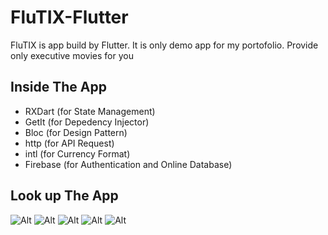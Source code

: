 # FluTIX-Flutter

FluTIX is app build by Flutter. It is only demo app for my portofolio.
Provide only executive movies for you

## Inside The App

  - RXDart (for State Management)
  - GetIt (for Depedency Injector)
  - Bloc (for Design Pattern)
  - http (for API Request)
  - intl (for Currency Format)
  - Firebase (for Authentication and Online Database)

## Look up The App

![Alt](img1.png)
![Alt](img2.jpg)
![Alt](img3.jpg)
![Alt](img4.jpg)
![Alt](img5.jpg)
